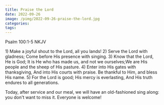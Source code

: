 ```yaml
---
title: Praise the Lord
date: 2022-09-26
image: /pimg/2022-09-26-praise-the-lord.jpg
categories:
tags:
---
```


<p data-block-key="csn6b">Psalm 100:1-5 NKJV</p><p data-block-key="co46c">1) Make a joyful shout to the Lord, all you lands! 2) Serve the Lord with gladness;​ Come before His presence with singing.​ 3) Know that the Lord, He is God; It is He who has made us, and not we ourselves;​We are His people and the sheep of His pasture. 4) Enter into His gates with thanksgiving, And into His courts with praise. Be thankful to Him, and bless His name. 5) For the Lord is good; His mercy is everlasting, And His truth endures to all generations.</p><p data-block-key="13q7r">Today, after service and our meal, we will have an old-fashioned sing along: you don&#x27;t want to miss it. Everyone is welcome! </p>

